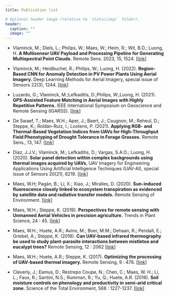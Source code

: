```yaml
---
title: Publication list

# Optional header image (relative to `static/img/` folder).
header:
  caption: ""
  image: ""
---
```


- Vlaminck, M.; Diels, L.; Philips, W.; Maes, W.; Heim, R.; Wit, B.D.; Luong, H. **A Multisensor UAV Payload and Processing Pipeline for Generating Multispectral Point Clouds.** Remote Sens. 2023, 15, 1524. [[link](https://doi.org/10.3390/rs15061524)]

- Vlaminck, M.; Heidbuchel, R.; Philips, W.; Luong, H. (2022). **Region-Based CNN for Anomaly Detection in PV Power Plants Using Aerial Imagery.** Deep Learning Methods for Aerial Imagery, special issue of Sensors 22(3), 1244. [[link](https://www.mdpi.com/1424-8220/22/3/1244)]

- Luzardo, G.; Vlaminck, M.;Lefkaditis, D.;Philips, W.;Luong, H. (2021). **GPS-Assisted Feature Matching in Aerial Images with Highly Repetitive Patterns.** IEEE International Symposium on Geoscience and Remote Sensing (IGARSS). [[link](https://biblio.ugent.be/publication/8710132)]

- De Swaef, T.; Maes, W.H.; Aper, J.; Baert, J.; Cougnon, M.; Reheul, D.; Steppe, K.; Roldán-Ruiz, I.; Lootens, P. (2021). **Applying RGB- and Thermal-Based Vegetation Indices from UAVs for High-Throughput Field Phenotyping of Drought Tolerance in Forage Grasses.** Remote Sens., 13, 147. [[link](https://doi.org/10.3390/rs13010147)]

- Diaz, J.J.V.; Vlaminck, M.; Lefkaditis, D.; Vargas, S.A.O.; Luong, H. (2020). **Solar panel detection within complex backgrounds using thermal images acquired by UAVs**, UAV Imagery for Engineering Applications Using Artificial Intelligence Techniques (UAV-AI), special issue of Sensors 20(21), 6219. [[link](https://www.mdpi.com/1424-8220/20/21/6219)]

- Maes, W.H; Pagán, B.; Li, X.; Xiao, J.; Miralles, D. (2020). **Sun-induced fluorescence closely linked to ecosystem transpiration as evidenced by satellite data and radiative transfer models.** Remote Sensing of Environment. [[link](http://doi.org/10.1016/j.rse.2020.112030)]

- Maes, W.H.; Steppe, K. (2019). **Perspectives for remote sensing with Unmanned Aerial Vehicles in precision agriculture.** Trends in Plant Science, 24 &#58; 45. [[link](https://doi.org/10.1016/j.tplants.2018.11.007)]

- Maes, W.H.; Huete, A.R.; Avino, M.; Boer, M.M.; Dehaan, R.; Pendall, E.; Griebel, A.; Steppe, K. (2018). **Can UAV-based infrared thermography be used to study plant-parasite interactions between mistletoe and eucalypt trees?** Remote Sensing, 12 &#58; 2062 [[link](https://doi.org/10.3390/rs10122062)]

- Maes, W.H.; Huete, A.R.; Steppe, K. (2017). **Optimizing the processing of UAV-based thermal imagery.** Remote Sensing, 9 &#58; 476. [[link](https://doi.org/10.3390/rs9050476)]

- Cleverly, J.; Eamus, D.; Restrepo Coupe, N.; Chen, C.; Maes, W. H.; Li, L.; Faux, R.; Santini, N.S.; Rumman, R.; Yu, Q.; Huete, A.R. (2016). **Soil moisture controls on phenology and productivity in semi-arid critical zone.** Science of the Total Environment, 568 &#58; 1227-1237. [[link](https://doi.org/10.1016/j.scitotenv.2016.05.142)]